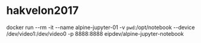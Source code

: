 # hakvelon2017

docker run --rm -it --name alpine-jupyter-01 -v `pwd`:/opt/notebook --device /dev/video1:/dev/video0 -p 8888:8888 eipdev/alpine-jupyter-notebook
